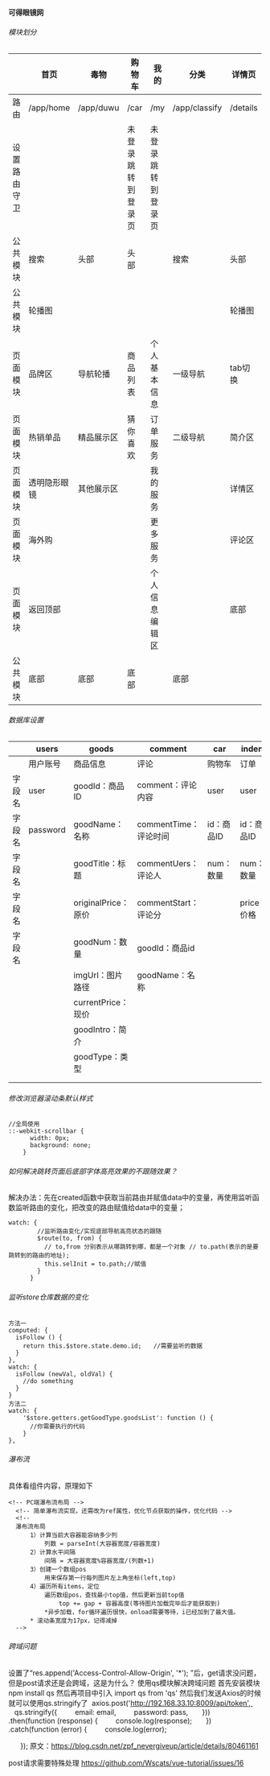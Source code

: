 #### 可得眼镜网

###### 模块划分

|              | 首页         | 毒物       | 购物车             | 我的               | 分类          | 详情页   | 登录注册 |
| ------------ | ------------ | ---------- | ------------------ | ------------------ | ------------- | -------- | -------- |
| 路由         | /app/home    | /app/duwu  | /car               | /my                | /app/classify | /details | /login   |
| 设置路由守卫 |              |            | 未登录跳转到登录页 | 未登录跳转到登录页 |               |          |          |
| 公共模块     | 搜索         | 头部       | 头部               |                    | 搜索          | 头部     |          |
| 公共模块     | 轮播图       |            |                    |                    |               | 轮播图   |          |
| 页面模块     | 品牌区       | 导航轮播   | 商品列表           | 个人基本信息       | 一级导航      | tab切换  |          |
| 页面模块     | 热销单品     | 精品展示区 | 猜你喜欢           | 订单服务           | 二级导航      | 简介区   |          |
| 页面模块     | 透明隐形眼镜 | 其他展示区 |                    | 我的服务           |               | 详情区   |          |
| 页面模块     | 海外购       |            |                    | 更多服务           |               | 评论区   |          |
| 页面模块     | 返回顶部     |            |                    | 个人信息编辑区     |               | 底部     |          |
| 公共模块     | 底部         | 底部       | 底部               |                    | 底部          |          |          |





###### 数据库设置

|        | users    | goods               | comment               | car        | indent      |
| ------ | -------- | ------------------- | --------------------- | ---------- | ----------- |
|        | 用户账号 | 商品信息            | 评论                  | 购物车     | 订单        |
| 字段名 | user     | goodId：商品ID      | comment：评论内容     | user       | user        |
| 字段名 | password | goodName：名称      | commentTime：评论时间 | id：商品ID | id：商品ID  |
| 字段名 |          | goodTitle：标题     | commentUers：评论人   | num：数量  | num：数量   |
| 字段名 |          | originalPrice：原价 | commentStart：评论分  |            | price：价格 |
| 字段名 |          | goodNum：数量       | goodId：商品id        |            |             |
|        |          | imgUrl：图片路径    | goodName：名称        |            |             |
|        |          | currentPrice：现价  |                       |            |             |
|        |          | goodIntro：简介     |                       |            |             |
|        |          | goodType：类型      |                       |            |             |
|        |          |                     |                       |            |             |
|        |          |                     |                       |            |             |



###### 修改浏览器滚动条默认样式

~~~~
//全局使用
::-webkit-scrollbar {
      width: 0px;
      background: none;
    }
~~~~





###### 如何解决跳转页面后底部字体高亮效果的不跟随效果？

解决办法：先在created函数中获取当前路由并赋值data中的变量，再使用监听函数监听路由的变化，把改变的路由赋值给data中的变量；

~~~~
watch: {
        //监听路由变化/实现底部导航高亮状态的跟随
        $route(to, from) {
          // to,from 分别表示从哪跳转到哪，都是一个对象 // to.path(表示的是要跳转到的路由的地址);
          this.selInit = to.path;//赋值
        }
      }
~~~~





###### 监听store仓库数据的变化

~~~~
方法一
computed: {
  isFollow () {
    return this.$store.state.demo.id;　　//需要监听的数据
  }
},
watch: {
  isFollow (newVal, oldVal) {
    //do something
  }
}
方法二
watch: {
    '$store.getters.getGoodType.goodsList': function () {
      //你需要执行的代码
    }
},
~~~~



###### 瀑布流

具体看组件内容，原理如下

~~~
<!-- PC端瀑布流布局 -->
  <!-- 简单瀑布流实现，还需改为ref属性，优化节点获取的操作，优化代码 -->
  <!--
  瀑布流布局
      1）计算当前大容器能容纳多少列
          列数 = parseInt(大容器宽度/容器宽度)
      2）计算水平间隔
          间隔 = 大容器宽度%容器宽度/(列数+1)
      3）创建一个数组pos
          用来保存第一行每列图片左上角坐标(left,top)
      4）遍历所有items，定位
          遍历数组pos，查找最小top值，然后更新当前top值
              top += gap + 容器高度(等待图片加载完毕后才能获取到)
          *异步加载，for循环遍历很快，onload需要等待，i已经加到了最大值。
      * 滚动条宽度为17px，记得减掉
  -->
~~~



###### 跨域问题

设置了“res.append('Access-Control-Allow-Origin', '*'); ”后，get请求没问题，但是post请求还是会跨域，这是为什么？
使用qs模块解决跨域问题
首先安装模块 npm install qs
然后再项目中引入 import qs from 'qs'
然后我们发送Axios的时候就可以使用qs.stringify了
 axios.post('http://192.168.33.10:8009/api/token', 
       qs.stringify({
        email: email,
        password: pass,
      }))
      .then(function (response) {
        console.log(response);
      })
      .catch(function (error) {
        console.log(error);

      });
原文：https://blog.csdn.net/zpf_nevergiveup/article/details/80461161 

post请求需要特殊处理 https://github.com/Wscats/vue-tutorial/issues/16